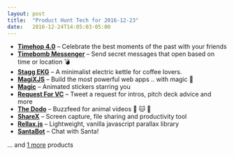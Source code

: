 ```yaml
---
layout: post
title:  "Product Hunt Tech for 2016-12-23"
date:   2016-12-24T14:05:03-05:00
---
```


* **[Timehop 4.0](https://www.producthunt.com/posts/timehop-4-0?utm_campaign=producthunt-api&utm_medium=api&utm_source=Application%3A+Daily+Digest+RSS+%28ID%3A+3202%29)** – Celebrate the best moments of the past with your friends
* **[Timebomb Messenger](https://www.producthunt.com/posts/timebomb-messenger?utm_campaign=producthunt-api&utm_medium=api&utm_source=Application%3A+Daily+Digest+RSS+%28ID%3A+3202%29)** – Send secret messages that open based on time or location 💣
* **[Stagg EKG](https://www.producthunt.com/posts/stagg-ekg?utm_campaign=producthunt-api&utm_medium=api&utm_source=Application%3A+Daily+Digest+RSS+%28ID%3A+3202%29)** – A minimalist electric kettle for coffee lovers.
* **[MagiXJS](https://www.producthunt.com/posts/magixjs?utm_campaign=producthunt-api&utm_medium=api&utm_source=Application%3A+Daily+Digest+RSS+%28ID%3A+3202%29)** – Build the most powerful web apps .. with magic 💫
* **[Magic](https://www.producthunt.com/posts/magic-6?utm_campaign=producthunt-api&utm_medium=api&utm_source=Application%3A+Daily+Digest+RSS+%28ID%3A+3202%29)** – Animated stickers starring you
* **[Request For VC](https://www.producthunt.com/posts/request-for-vc?utm_campaign=producthunt-api&utm_medium=api&utm_source=Application%3A+Daily+Digest+RSS+%28ID%3A+3202%29)** – Tweet a request for intros, pitch deck advice and more
* **[The Dodo](https://www.producthunt.com/posts/the-dodo?utm_campaign=producthunt-api&utm_medium=api&utm_source=Application%3A+Daily+Digest+RSS+%28ID%3A+3202%29)** – Buzzfeed for animal videos 🐶 🐱 🐷
* **[ShareX](https://www.producthunt.com/posts/sharex-2?utm_campaign=producthunt-api&utm_medium=api&utm_source=Application%3A+Daily+Digest+RSS+%28ID%3A+3202%29)** – Screen capture, file sharing and productivity tool
* **[Rellax.js](https://www.producthunt.com/posts/rellax-js?utm_campaign=producthunt-api&utm_medium=api&utm_source=Application%3A+Daily+Digest+RSS+%28ID%3A+3202%29)** – Lightweight, vanilla javascript parallax library
* **[SantaBot](https://www.producthunt.com/posts/santabot?utm_campaign=producthunt-api&utm_medium=api&utm_source=Application%3A+Daily+Digest+RSS+%28ID%3A+3202%29)** – Chat with Santa!

… and [1 more](https://www.producthunt.com/tech) products